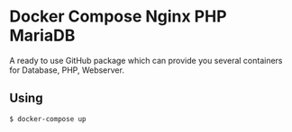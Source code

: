 # Docker Compose Nginx PHP MariaDB

A ready to use GitHub package which can provide you several containers for Database, PHP, Webserver.

## Using

```sh
$ docker-compose up
```

